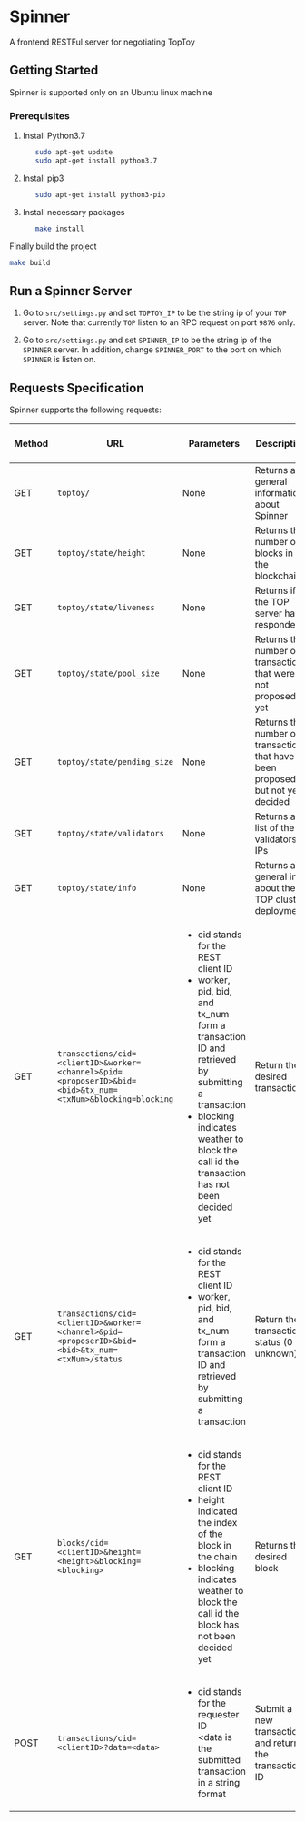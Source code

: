 # Spinner
A frontend RESTFul server for negotiating TopToy 

## Getting Started
Spinner is supported only on an Ubuntu linux machine

### Prerequisites
1. Install Python3.7
    ```bash
       sudo apt-get update
       sudo apt-get install python3.7
    ```
1. Install pip3
    ```bash
       sudo apt-get install python3-pip
    ```
1. Install necessary packages
    ```bash
       make install
    ```
    
Finally build the project
```bash
make build
```

## Run a Spinner Server
1. Go to `src/settings.py` and set `TOPTOY_IP` to be the string ip of your `TOP` server.
Note that currently `TOP` listen to an RPC request on port `9876` only. 

1. Go to `src/settings.py` and set `SPINNER_IP` to be the string ip of the `SPINNER` server.
In addition, change `SPINNER_PORT` to the port on which `SPINNER` is listen on.

## Requests Specification
Spinner supports the following requests:

Method | URL | Parameters | Description | Returned Data format  
-------|-----|------------|-------------|---------------------
GET | `toptoy/` | None | Returns a general information about Spinner | Text
GET | `toptoy/state/height` | None | Returns the number of blocks in the blockchain | Json
GET | `toptoy/state/liveness`| None | Returns if the TOP server has responded | Text
GET | `toptoy/state/pool_size` | None | Returns the number of transactions that were not proposed yet | Json
GET | `toptoy/state/pending_size` | None | Returns the number of transactions that have been proposed but not yet decided | Json
GET | `toptoy/state/validators` | None | Returns a list of the validators IPs | Json
GET | `toptoy/state/info` | None | Returns a general info about the TOP cluster deployment | Json
GET | `transactions/cid=<clientID>&worker=<channel>&pid=<proposerID>&bid=<bid>&tx_num=<txNum>&blocking=blocking` | <ul><li>cid stands for the REST client ID</li><li>worker, pid, bid, and tx_num form a transaction ID and retrieved by submitting a transaction</li><li>blocking indicates weather to block the call id the transaction has not been decided yet</li></ul> | Return the desired transaction | Json  
GET | `transactions/cid=<clientID>&worker=<channel>&pid=<proposerID>&bid=<bid>&tx_num=<txNum>/status` | <ul><li>cid stands for the REST client ID</li><li>worker, pid, bid, and tx_num form a transaction ID and retrieved by submitting a transaction</li></li></ul> | Return the transaction status (0 if unknown) | Json  
GET | `blocks/cid=<clientID>&height=<height>&blocking=<blocking>` | <ul><li>cid stands for the REST client ID</li><li>height indicated the index of the block in the chain</li><li>blocking indicates weather to block the call id the block has not been decided yet</li> | Returns the desired block | Json
POST | `transactions/cid=<clientID>?data=<data>` | <ul><li>cid stands for the requester ID</li><data is the submitted transaction in a string format</li></ul>| Submit a new transaction and returns the transaction ID | Json
